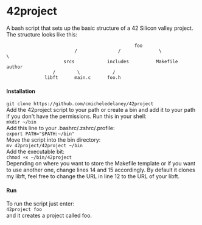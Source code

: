 # 42project
A bash script that sets up the basic structure of a 42 Silicon valley project.  
The structure looks like this:  

                                                   foo
                             /               /              \             \
                         srcs            includes          Makefile        author
                     /        \            /
                  libft      main.c      foo.h
                  
#### Installation
`git clone https://github.com/cmicheledelaney/42project`  
Add the 42project script to your path or create a bin and add it to your path if you don't have the permissions. Run this in
your shell:  
`mkdir ~/bin`  
Add this line to your .bashrc/.zshrc/.profile:  
`export PATH="$PATH:~/bin"`  
Move the script into the bin directory:  
`mv 42project/42project ~/bin`  
Add the executable bit:  
`chmod +x ~/bin/42project`  
Depending on where you want to store the Makefile template or if you want to use another one, change lines 14 and 15 accordingly. By default it clones my libft, feel free to change the URL in line 12 to the URL of your libft.

#### Run
To run the script just enter:  
`42project foo`    
and it creates a project called foo.
